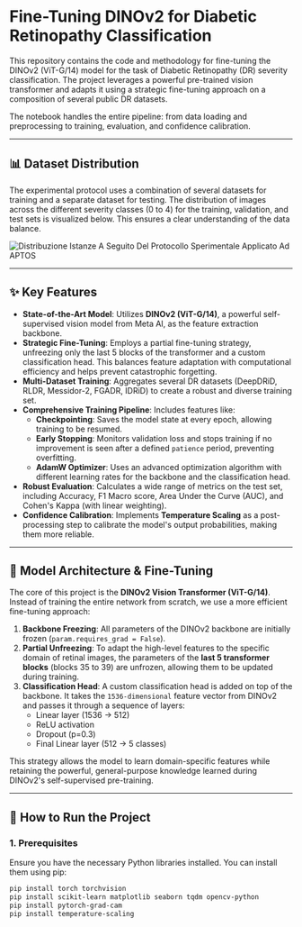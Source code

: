 # Fine-Tuning DINOv2 for Diabetic Retinopathy Classification

This repository contains the code and methodology for fine-tuning the DINOv2 (ViT-G/14) model for the task of Diabetic Retinopathy (DR) severity classification. The project leverages a powerful pre-trained vision transformer and adapts it using a strategic fine-tuning approach on a composition of several public DR datasets.

The notebook handles the entire pipeline: from data loading and preprocessing to training, evaluation, and confidence calibration.

---

## 📊 Dataset Distribution

The experimental protocol uses a combination of several datasets for training and a separate dataset for testing. The distribution of images across the different severity classes (0 to 4) for the training, validation, and test sets is visualized below. This ensures a clear understanding of the data balance.

![Distribuzione Istanze A Seguito Del Protocollo Sperimentale Applicato Ad APTOS](https://i.imgur.com/8Q0NlG9.png)

---

## ✨ Key Features

* **State-of-the-Art Model**: Utilizes **DINOv2 (ViT-G/14)**, a powerful self-supervised vision model from Meta AI, as the feature extraction backbone.
* **Strategic Fine-Tuning**: Employs a partial fine-tuning strategy, unfreezing only the last 5 blocks of the transformer and a custom classification head. This balances feature adaptation with computational efficiency and helps prevent catastrophic forgetting.
* **Multi-Dataset Training**: Aggregates several DR datasets (DeepDRiD, RLDR, Messidor-2, FGADR, IDRiD) to create a robust and diverse training set.
* **Comprehensive Training Pipeline**: Includes features like:
    * **Checkpointing**: Saves the model state at every epoch, allowing training to be resumed.
    * **Early Stopping**: Monitors validation loss and stops training if no improvement is seen after a defined `patience` period, preventing overfitting.
    * **AdamW Optimizer**: Uses an advanced optimization algorithm with different learning rates for the backbone and the classification head.
* **Robust Evaluation**: Calculates a wide range of metrics on the test set, including Accuracy, F1 Macro score, Area Under the Curve (AUC), and Cohen's Kappa (with linear weighting).
* **Confidence Calibration**: Implements **Temperature Scaling** as a post-processing step to calibrate the model's output probabilities, making them more reliable.

---

## 🔧 Model Architecture & Fine-Tuning

The core of this project is the **DINOv2 Vision Transformer (ViT-G/14)**. Instead of training the entire network from scratch, we use a more efficient fine-tuning approach:

1.  **Backbone Freezing**: All parameters of the DINOv2 backbone are initially frozen (`param.requires_grad = False`).
2.  **Partial Unfreezing**: To adapt the high-level features to the specific domain of retinal images, the parameters of the **last 5 transformer blocks** (blocks 35 to 39) are unfrozen, allowing them to be updated during training.
3.  **Classification Head**: A custom classification head is added on top of the backbone. It takes the `1536-dimensional` feature vector from DINOv2 and passes it through a sequence of layers:
    * Linear layer (1536 -> 512)
    * ReLU activation
    * Dropout (p=0.3)
    * Final Linear layer (512 -> 5 classes)

This strategy allows the model to learn domain-specific features while retaining the powerful, general-purpose knowledge learned during DINOv2's self-supervised pre-training.

---

## 🚀 How to Run the Project

### 1. Prerequisites

Ensure you have the necessary Python libraries installed. You can install them using pip:

```bash
pip install torch torchvision
pip install scikit-learn matplotlib seaborn tqdm opencv-python
pip install pytorch-grad-cam
pip install temperature-scaling
